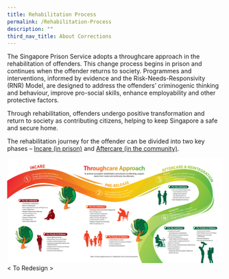 ```yaml
---
title: Rehabilitation Process
permalink: /Rehabilitation-Process
description: ""
third_nav_title: About Corrections
---
```

The Singapore Prison Service adopts a throughcare approach in the rehabilitation of offenders. This change process begins in prison and continues when the offender returns to society. Programmes and interventions, informed by evidence and the Risk-Needs-Responsivity (RNR) Model, are designed to address the offenders’ criminogenic thinking and behaviour, improve pro-social skills, enhance employability and other protective factors.

Through rehabilitation, offenders undergo positive transformation and return to society as contributing citizens, helping to keep Singapore a safe and secure home.

The rehabilitation journey for the offender can be divided into two key phases – [Incare (in prison)](/corrections-process/about-corrections/incare) and [Aftercare (in the community)](/corrections-process/about-corrections/aftercare).

[![](/images/Rehabilitation/Reintegration%20Roadmap.jpg)](/images/Rehabilitation/Reintegration%20Roadmap.jpg)
< To Redesign >